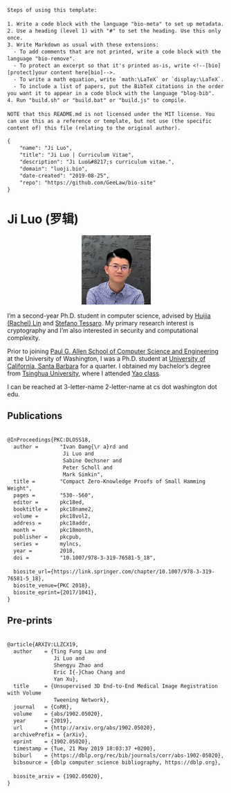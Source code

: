 ```bio-remove
Steps of using this template:

1. Write a code block with the language "bio-meta" to set up metadata.
2. Use a heading (level 1) with "#" to set the heading. Use this only once.
3. Write Markdown as usual with these extensions:
  - To add comments that are not printed, write a code block with the language "bio-remove".
  - To protect an excerpt so that it's printed as-is, write <!--[bio][protect]your content here[bio]-->.
  - To write a math equation, write `math:\LaTeX` or `display:\LaTeX`.
  - To include a list of papers, put the BibTeX citations in the order you want it to appear in a code block with the language "blog-bib".
4. Run "build.sh" or "build.bat" or "build.js" to compile.

NOTE that this README.md is not licensed under the MIT license. You can use this as a reference or template, but not use (the specific content of) this file (relating to the original author).
```

```bio-meta
{
    "name": "Ji Luo",
    "title": "Ji Luo | Curriculum Vitae",
    "description": "Ji Luo&#8217;s curriculum vitae.",
    "domain": "luoji.bio",
    "date-created": "2019-08-25",
    "repo": "https://github.com/GeeLaw/bio-site"
}
```

# Ji Luo<span aria-hidden="true"> (</span><span lang="zh-CN">罗辑</span><span aria-hidden="true">)</span>

<figure class="gl-page-background gl-float-right" style="text-align: center;"><img src="/assets/images/hero-image.jpg" alt="A photo of Ji Luo" width="160" height="160" style="max-width: 160px;" /></figure>

I’m a second-year Ph.D. student in computer science, advised by [Huijia (Rachel) Lin](https://homes.cs.washington.edu/~rachel/) and [Stefano Tessaro](https://homes.cs.washington.edu/~tessaro/). My primary research interest is cryptography and I’m also interested in security and computational complexity.

Prior to joining [Paul G. Allen School of Computer Science and Engineering](https://www.cs.washington.edu/) at the University of Washington, I was a Ph.D. student at [University of California, Santa Barbara](https://cs.ucsb.edu/) for a quarter. I obtained my bachelor’s degree from [Tsinghua University](https://www.tsinghua.edu.cn/publish/thu2018en/index.html), where I attended [Yao class](http://iiis.tsinghua.edu.cn/en/).

I can be reached at <span id="_eml" class="gl-eml">3-letter-name 2-letter-name at cs dot washington dot edu</span>.

<!--[bio][protect]
<script type="application/javascript">
window.setTimeout(function ()
{
var u = [228, 92, 74, 215, 63, 210, 81, 104, 137, 163, 84, 110, 57, 62, 121, 92, 41, 249, 37, 228, 235, 150, 183];
var v = [136, 41, 37, 189, 86, 146, 50, 27, 167, 212, 53, 29, 81, 87, 23, 59, 93, 150, 75, 202, 142, 242, 194];
var addr = [];
for (var i = 0; i !== 23; ++i)
{
addr.push(String.fromCharCode(u[i] ^ v[i]));
}
addr = addr.join('');
var tgt = document.getElementById('_eml');
tgt.innerHTML = '<a href="mailto:' + addr + '">' + addr + '</a>';
tgt.removeAttribute('class');
}, 600);
</script>
[bio]-->

## Publications

```blog-bib

@InProceedings{PKC:DLOSS18,
  author =       "Ivan Damg{\r a}rd and
                  Ji Luo and
                  Sabine Oechsner and
                  Peter Scholl and
                  Mark Simkin",
  title =        "Compact Zero-Knowledge Proofs of Small Hamming Weight",
  pages =        "530--560",
  editor =       pkc18ed,
  booktitle =    pkc18name2,
  volume =       pkc18vol2,
  address =      pkc18addr,
  month =        pkc18month,
  publisher =    pkcpub,
  series =       mylncs,
  year =         2018,
  doi =          "10.1007/978-3-319-76581-5_18",

  biosite_url={https://link.springer.com/chapter/10.1007/978-3-319-76581-5_18},
  biosite_venue={PKC 2018},
  biosite_eprint={2017/1041},
}

```

## Pre-prints

```blog-bib

@article{ARXIV:LLZCX19,
  author    = {Ting Fung Lau and
               Ji Luo and
               Shengyu Zhao and
               Eric I{-}Chao Chang and
               Yan Xu},
  title     = {Unsupervised 3D End-to-End Medical Image Registration with Volume
               Tweening Network},
  journal   = {CoRR},
  volume    = {abs/1902.05020},
  year      = {2019},
  url       = {http://arxiv.org/abs/1902.05020},
  archivePrefix = {arXiv},
  eprint    = {1902.05020},
  timestamp = {Tue, 21 May 2019 18:03:37 +0200},
  biburl    = {https://dblp.org/rec/bib/journals/corr/abs-1902-05020},
  bibsource = {dblp computer science bibliography, https://dblp.org},

  biosite_arxiv = {1902.05020},
}

```
